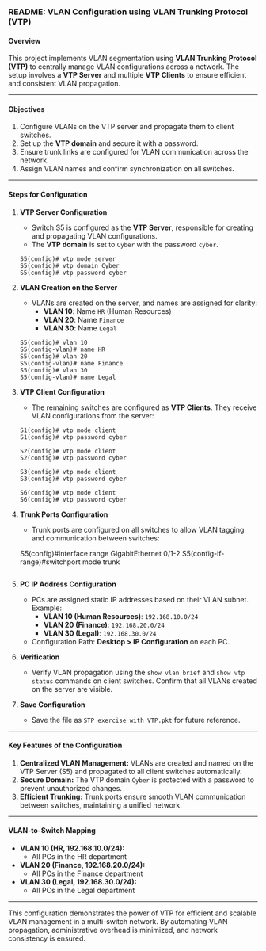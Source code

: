 ### README: VLAN Configuration using VLAN Trunking Protocol (VTP)

#### Overview
This project implements VLAN segmentation using **VLAN Trunking Protocol (VTP)** to centrally manage VLAN configurations across a network. The setup involves a **VTP Server** and multiple **VTP Clients** to ensure efficient and consistent VLAN propagation.

---

#### Objectives
1. Configure VLANs on the VTP server and propagate them to client switches.
2. Set up the **VTP domain** and secure it with a password.
3. Ensure trunk links are configured for VLAN communication across the network.
4. Assign VLAN names and confirm synchronization on all switches.

---

#### Steps for Configuration

1. **VTP Server Configuration**
   - Switch S5 is configured as the **VTP Server**, responsible for creating and propagating VLAN configurations.
   - The **VTP domain** is set to `Cyber` with the password `cyber`.
   ```plaintext
   S5(config)# vtp mode server
   S5(config)# vtp domain Cyber
   S5(config)# vtp password cyber
   ```

2. **VLAN Creation on the Server**
   - VLANs are created on the server, and names are assigned for clarity:
     - **VLAN 10**: Name `HR` (Human Resources)
     - **VLAN 20**: Name `Finance`
     - **VLAN 30**: Name `Legal`
   ```plaintext
   S5(config)# vlan 10
   S5(config-vlan)# name HR
   S5(config)# vlan 20
   S5(config-vlan)# name Finance
   S5(config)# vlan 30
   S5(config-vlan)# name Legal
   ```

3. **VTP Client Configuration**
   - The remaining switches are configured as **VTP Clients**. They receive VLAN configurations from the server:
   ```plaintext
   S1(config)# vtp mode client
   S1(config)# vtp password cyber

   S2(config)# vtp mode client
   S2(config)# vtp password cyber

   S3(config)# vtp mode client
   S3(config)# vtp password cyber

   S6(config)# vtp mode client
   S6(config)# vtp password cyber
   ```

4. **Trunk Ports Configuration**
   - Trunk ports are configured on all switches to allow VLAN tagging and communication between switches:
  
   S5(config)#interface range GigabitEthernet 0/1-2
   S5(config-if-range)#switchport mode trunk
   ```

5. **PC IP Address Configuration**
   - PCs are assigned static IP addresses based on their VLAN subnet. Example:
     - **VLAN 10 (Human Resources)**: `192.168.10.0/24`
     - **VLAN 20 (Finance)**: `192.168.20.0/24`
     - **VLAN 30 (Legal)**: `192.168.30.0/24`
   - Configuration Path: **Desktop > IP Configuration** on each PC.

6. **Verification**
   - Verify VLAN propagation using the `show vlan brief` and `show vtp status` commands on client switches. Confirm that all VLANs created on the server are visible.

7. **Save Configuration**
   - Save the file as `STP exercise with VTP.pkt` for future reference.

---

#### Key Features of the Configuration
1. **Centralized VLAN Management:** VLANs are created and named on the VTP Server (S5) and propagated to all client switches automatically.
2. **Secure Domain:** The VTP domain `Cyber` is protected with a password to prevent unauthorized changes.
3. **Efficient Trunking:** Trunk ports ensure smooth VLAN communication between switches, maintaining a unified network.

---

#### VLAN-to-Switch Mapping
- **VLAN 10 (HR, 192.168.10.0/24):**
  - All PCs in the HR department
- **VLAN 20 (Finance, 192.168.20.0/24):**
  - All PCs in the Finance department
- **VLAN 30 (Legal, 192.168.30.0/24):**
  - All PCs in the Legal department

---

This configuration demonstrates the power of VTP for efficient and scalable VLAN management in a multi-switch network. By automating VLAN propagation, administrative overhead is minimized, and network consistency is ensured.
